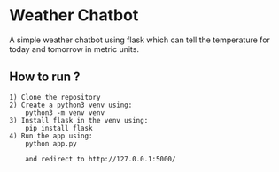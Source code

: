 # Weather Chatbot

A simple weather chatbot using flask which can tell the temperature for today and tomorrow in metric units.

## How to run ?
	
	1) Clone the repository
	2) Create a python3 venv using:
		python3 -m venv venv
	3) Install flask in the venv using:
		pip install flask
	4) Run the app using:
		python app.py

		and redirect to http://127.0.0.1:5000/

